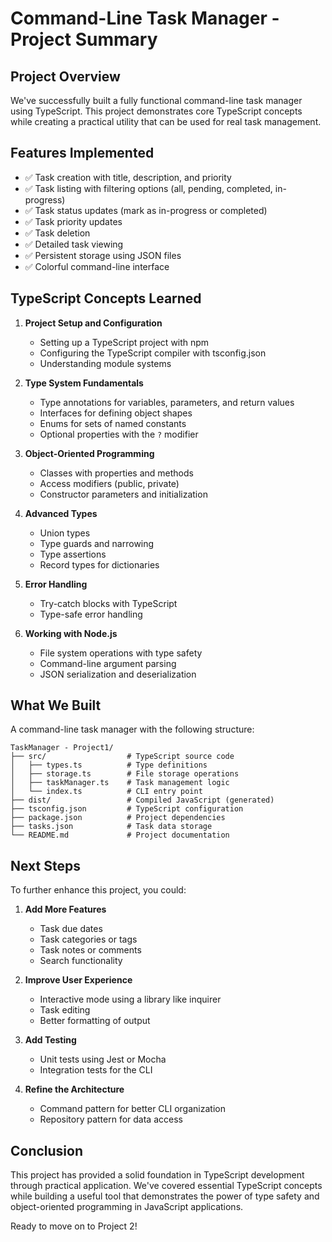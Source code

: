 # Command-Line Task Manager - Project Summary

## Project Overview

We've successfully built a fully functional command-line task manager using TypeScript. This project demonstrates core TypeScript concepts while creating a practical utility that can be used for real task management.

## Features Implemented

- ✅ Task creation with title, description, and priority
- ✅ Task listing with filtering options (all, pending, completed, in-progress)
- ✅ Task status updates (mark as in-progress or completed)
- ✅ Task priority updates
- ✅ Task deletion
- ✅ Detailed task viewing
- ✅ Persistent storage using JSON files
- ✅ Colorful command-line interface

## TypeScript Concepts Learned

1. **Project Setup and Configuration**
   - Setting up a TypeScript project with npm
   - Configuring the TypeScript compiler with tsconfig.json
   - Understanding module systems

2. **Type System Fundamentals**
   - Type annotations for variables, parameters, and return values
   - Interfaces for defining object shapes
   - Enums for sets of named constants
   - Optional properties with the `?` modifier

3. **Object-Oriented Programming**
   - Classes with properties and methods
   - Access modifiers (public, private)
   - Constructor parameters and initialization

4. **Advanced Types**
   - Union types
   - Type guards and narrowing
   - Type assertions
   - Record types for dictionaries

5. **Error Handling**
   - Try-catch blocks with TypeScript
   - Type-safe error handling

6. **Working with Node.js**
   - File system operations with type safety
   - Command-line argument parsing
   - JSON serialization and deserialization

## What We Built

A command-line task manager with the following structure:

```
TaskManager - Project1/
├── src/                  # TypeScript source code
│   ├── types.ts          # Type definitions
│   ├── storage.ts        # File storage operations
│   ├── taskManager.ts    # Task management logic
│   └── index.ts          # CLI entry point
├── dist/                 # Compiled JavaScript (generated)
├── tsconfig.json         # TypeScript configuration
├── package.json          # Project dependencies
├── tasks.json            # Task data storage
└── README.md             # Project documentation
```

## Next Steps

To further enhance this project, you could:

1. **Add More Features**
   - Task due dates
   - Task categories or tags
   - Task notes or comments
   - Search functionality

2. **Improve User Experience**
   - Interactive mode using a library like inquirer
   - Task editing
   - Better formatting of output

3. **Add Testing**
   - Unit tests using Jest or Mocha
   - Integration tests for the CLI

4. **Refine the Architecture**
   - Command pattern for better CLI organization
   - Repository pattern for data access

## Conclusion

This project has provided a solid foundation in TypeScript development through practical application. We've covered essential TypeScript concepts while building a useful tool that demonstrates the power of type safety and object-oriented programming in JavaScript applications.

Ready to move on to Project 2!
